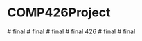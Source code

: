 # COMP426Project
#   f i n a l  
 #   f i n a l  
 #   f i n a l  
 #   f i n a l   4 2 6  
 #   f i n a l  
 #   f i n a l  
 